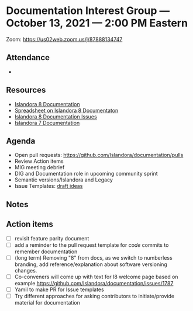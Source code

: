 # Documentation Interest Group — October 13, 2021 — 2:00 PM Eastern

Zoom:  https://us02web.zoom.us/j/87888134747

## Attendance
* 
  
## Resources
* [Islandora 8 Documentation](https://islandora.github.io/documentation/)
* [Spreadsheet on Islandora 8 Documentaton](https://docs.google.com/spreadsheets/d/1E-kRw9xE60CKK0qL1-phzeVKjEZu3qBKZ9d3LH1hDEE/edit?usp=sharing)
* [Islandora 8 Documentation Issues](https://github.com/Islandora/documentation/labels/documentation)
* [Islandora 7 Documentation](https://wiki.lyrasis.org/display/ISLANDORA/Start)

## Agenda
- Open pull requests: https://github.com/Islandora/documentation/pulls
- Review Action items
- MIG meeting debrief
- DIG and Documentation role in upcoming community sprint
- Semantic versions/Islandora and Legacy 
- Issue Templates: [draft ideas](https://docs.google.com/document/d/1dF0yL9_lRsaX14Mb2nsMzZXUIbSPMmFITGH8KP_Zcxk/edit#)


## Notes




## Action items
* [ ] revisit feature parity document
* [ ] add a reminder to the pull request template for _code_ commits to remember documentation
* [ ] (long term) Removing "8" from docs, as we switch to numberless branding, add reference/explanation about software versioning changes.
* [ ] Co-conveners will come up with text for I8 welcome page based on example https://github.com/Islandora/documentation/issues/1787
* [ ] Yamil to make PR for Issue templates
* [ ] Try different approaches for asking contributors to initiate/provide material for documentation
